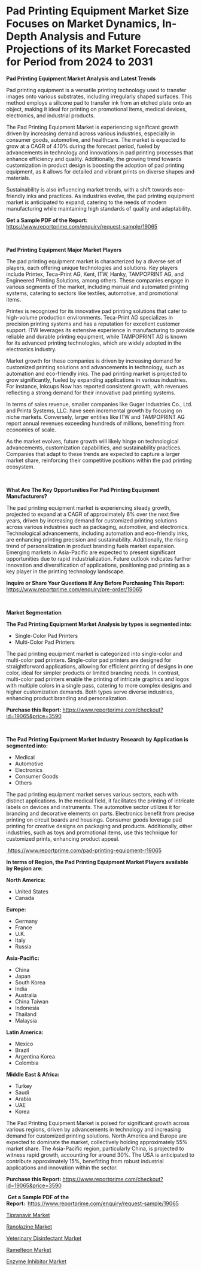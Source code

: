 <p><h1>Pad Printing Equipment Market Size Focuses on Market Dynamics, In-Depth Analysis and Future Projections of its Market Forecasted for Period from 2024 to 2031</h1></p><p><strong>Pad Printing Equipment Market Analysis and Latest Trends</strong></p>
<p><p>Pad printing equipment is a versatile printing technology used to transfer images onto various substrates, including irregularly shaped surfaces. This method employs a silicone pad to transfer ink from an etched plate onto an object, making it ideal for printing on promotional items, medical devices, electronics, and industrial products. </p><p>The Pad Printing Equipment Market is experiencing significant growth driven by increasing demand across various industries, especially in consumer goods, automotive, and healthcare. The market is expected to grow at a CAGR of 4.10% during the forecast period, fueled by advancements in technology and innovations in pad printing processes that enhance efficiency and quality. Additionally, the growing trend towards customization in product design is boosting the adoption of pad printing equipment, as it allows for detailed and vibrant prints on diverse shapes and materials. </p><p>Sustainability is also influencing market trends, with a shift towards eco-friendly inks and practices. As industries evolve, the pad printing equipment market is anticipated to expand, catering to the needs of modern manufacturing while maintaining high standards of quality and adaptability.</p></p>
<p><strong>Get a Sample PDF of the Report:&nbsp;</strong> <a href="https://www.reportprime.com/enquiry/request-sample/19065?utm_campaign=1159&utm_medium=2&utm_source=Github&utm_content=ia&utm_term=22112024&utm_id=pad-printing-equipment">https://www.reportprime.com/enquiry/request-sample/19065</a></p>
<p>&nbsp;</p>
<p><strong>Pad Printing Equipment Major Market Players</strong></p>
<p><p>The pad printing equipment market is characterized by a diverse set of players, each offering unique technologies and solutions. Key players include Printex, Teca-Print AG, Kent, ITW, Hanky, TAMPOPRINT AG, and Engineered Printing Solutions, among others. These companies engage in various segments of the market, including manual and automated printing systems, catering to sectors like textiles, automotive, and promotional items.</p><p>Printex is recognized for its innovative pad printing solutions that cater to high-volume production environments. Teca-Print AG specializes in precision printing systems and has a reputation for excellent customer support. ITW leverages its extensive experience in manufacturing to provide reliable and durable printing equipment, while TAMPOPRINT AG is known for its advanced printing technologies, which are widely adopted in the electronics industry.</p><p>Market growth for these companies is driven by increasing demand for customized printing solutions and advancements in technology, such as automation and eco-friendly inks. The pad printing market is projected to grow significantly, fueled by expanding applications in various industries. For instance, Inkcups Now has reported consistent growth, with revenues reflecting a strong demand for their innovative pad printing systems.</p><p>In terms of sales revenue, smaller companies like Guger Industries Co., Ltd. and Printa Systems, LLC. have seen incremental growth by focusing on niche markets. Conversely, larger entities like ITW and TAMPOPRINT AG report annual revenues exceeding hundreds of millions, benefitting from economies of scale.</p><p>As the market evolves, future growth will likely hinge on technological advancements, customization capabilities, and sustainability practices. Companies that adapt to these trends are expected to capture a larger market share, reinforcing their competitive positions within the pad printing ecosystem.</p></p>
<p>&nbsp;</p>
<p><strong>What Are The Key Opportunities For Pad Printing Equipment Manufacturers?</strong></p>
<p><p>The pad printing equipment market is experiencing steady growth, projected to expand at a CAGR of approximately 6% over the next five years, driven by increasing demand for customized printing solutions across various industries such as packaging, automotive, and electronics. Technological advancements, including automation and eco-friendly inks, are enhancing printing precision and sustainability. Additionally, the rising trend of personalization in product branding fuels market expansion. Emerging markets in Asia-Pacific are expected to present significant opportunities due to rapid industrialization. Future outlook indicates further innovation and diversification of applications, positioning pad printing as a key player in the printing technology landscape.</p></p>
<p><strong>Inquire or Share Your Questions If Any Before Purchasing This Report:</strong> <a href="https://www.reportprime.com/enquiry/pre-order/19065?utm_campaign=1159&utm_medium=2&utm_source=Github&utm_content=ia&utm_term=22112024&utm_id=pad-printing-equipment">https://www.reportprime.com/enquiry/pre-order/19065</a></p>
<p>&nbsp;</p>
<p><strong>Market Segmentation</strong></p>
<p><strong>The Pad Printing Equipment Market Analysis by types is segmented into:</strong></p>
<p><ul><li>Single-Color Pad Printers</li><li>Multi-Color Pad Printers</li></ul></p>
<p><p>The pad printing equipment market is categorized into single-color and multi-color pad printers. Single-color pad printers are designed for straightforward applications, allowing for efficient printing of designs in one color, ideal for simpler products or limited branding needs. In contrast, multi-color pad printers enable the printing of intricate graphics and logos with multiple colors in a single pass, catering to more complex designs and higher customization demands. Both types serve diverse industries, enhancing product branding and personalization.</p></p>
<p><strong>Purchase this Report:&nbsp;</strong><a href="https://www.reportprime.com/checkout?id=19065&price=3590&utm_campaign=1159&utm_medium=2&utm_source=Github&utm_content=ia&utm_term=22112024&utm_id=pad-printing-equipment">https://www.reportprime.com/checkout?id=19065&price=3590</a></p>
<p>&nbsp;</p>
<p><strong>The Pad Printing Equipment Market Industry Research by Application is segmented into:</strong></p>
<p><ul><li>Medical</li><li>Automotive</li><li>Electronics</li><li>Consumer Goods</li><li>Others</li></ul></p>
<p><p>The pad printing equipment market serves various sectors, each with distinct applications. In the medical field, it facilitates the printing of intricate labels on devices and instruments. The automotive sector utilizes it for branding and decorative elements on parts. Electronics benefit from precise printing on circuit boards and housings. Consumer goods leverage pad printing for creative designs on packaging and products. Additionally, other industries, such as toys and promotional items, use this technique for customized prints, enhancing product appeal.</p></p>
<p><a href="https://www.reportprime.com/pad-printing-equipment-r19065?utm_campaign=1159&utm_medium=2&utm_source=Github&utm_content=ia&utm_term=22112024&utm_id=pad-printing-equipment">&nbsp;https://www.reportprime.com/pad-printing-equipment-r19065</a></p>
<p><strong>In terms of Region, the Pad Printing Equipment Market Players available by Region are:</strong></p>
<p>
    <p> <strong> North America: </strong>
        <ul>
            <li>United States</li>
            <li>Canada</li>
        </ul>
        </p> 
    <p> <strong> Europe: </strong>
        <ul>
            <li>Germany</li>
            <li>France</li>
            <li>U.K.</li>
            <li>Italy</li>
            <li>Russia</li>
        </ul>
        </p> 
    <p> <strong> Asia-Pacific: </strong>
        <ul>
            <li>China</li>
            <li>Japan</li>
            <li>South Korea</li>
            <li>India</li>
            <li>Australia</li>
            <li>China Taiwan</li>
            <li>Indonesia</li>
            <li>Thailand</li>
            <li>Malaysia</li>
        </ul>
        </p> 
    <p> <strong> Latin America: </strong>
        <ul>
            <li>Mexico</li>
            <li>Brazil</li>
            <li>Argentina Korea</li>
            <li>Colombia</li>
        </ul>
        </p> 
    <p> <strong> Middle East & Africa: </strong>
        <ul>
            <li>Turkey</li>
            <li>Saudi</li>
            <li>Arabia</li>
            <li>UAE</li>
            <li>Korea</li>
        </ul>
    </p>
    </p>
<p><p>The Pad Printing Equipment Market is poised for significant growth across various regions, driven by advancements in technology and increasing demand for customized printing solutions. North America and Europe are expected to dominate the market, collectively holding approximately 55% market share. The Asia-Pacific region, particularly China, is projected to witness rapid growth, accounting for around 30%. The USA is anticipated to contribute approximately 15%, benefitting from robust industrial applications and innovation within the sector.</p></p>
<p><strong>Purchase this Report: </strong><a href="https://www.reportprime.com/checkout?id=19065&price=3590&utm_campaign=1159&utm_medium=2&utm_source=Github&utm_content=ia&utm_term=22112024&utm_id=pad-printing-equipment">https://www.reportprime.com/checkout?id=19065&price=3590</a></p>
<p>&nbsp;<strong>Get a Sample PDF of the Report:&nbsp;&nbsp;</strong><a href="https://www.reportprime.com/enquiry/request-sample/19065?utm_campaign=1159&utm_medium=2&utm_source=Github&utm_content=ia&utm_term=22112024&utm_id=pad-printing-equipment">https://www.reportprime.com/enquiry/request-sample/19065</a></p>
<p><strong></strong></p>
<p><p><a href="https://www.linkedin.com/pulse/tipranavir-market-growth-forecast-20242031-55-cagr-key-txuoe?utm_campaign=1159&utm_medium=2&utm_source=Github&utm_content=ia&utm_term=22112024&utm_id=pad-printing-equipment">Tipranavir Market</a></p><p><a href="https://www.linkedin.com/pulse/ranolazine-market-size-overview-growth-analysis-126-cagr-itete?utm_campaign=1159&utm_medium=2&utm_source=Github&utm_content=ia&utm_term=22112024&utm_id=pad-printing-equipment">Ranolazine Market</a></p><p><a href="https://issuu.com/reportprime-2/docs/veterinary-disinfectant-market-size_070c994b628383?utm_campaign=1159&utm_medium=2&utm_source=Github&utm_content=ia&utm_term=22112024&utm_id=pad-printing-equipment">Veterinary Disinfectant Market</a></p><p><a href="https://www.linkedin.com/pulse/significant-growth-anticipated-ramelteon-market-projected-a5ere?utm_campaign=1159&utm_medium=2&utm_source=Github&utm_content=ia&utm_term=22112024&utm_id=pad-printing-equipment">Ramelteon Market</a></p><p><a href="https://issuu.com/reportprime-2/docs/enzyme-inhibitor-market-size-2030.p_abad5c19753929?utm_campaign=1159&utm_medium=2&utm_source=Github&utm_content=ia&utm_term=22112024&utm_id=pad-printing-equipment">Enzyme Inhibitor Market</a></p></p>